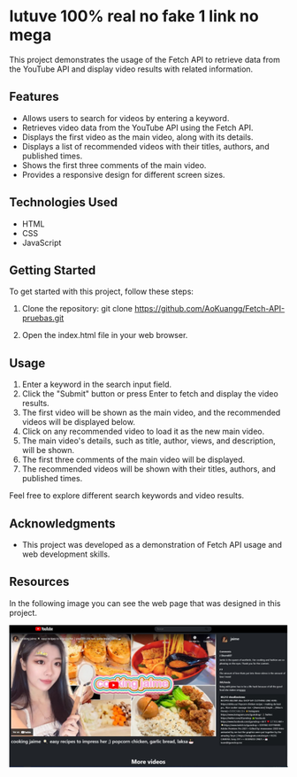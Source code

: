 # Iutuve 100% real no fake 1 link no mega

This project demonstrates the usage of the Fetch API to retrieve data from the YouTube API and display video results with related information.

## Features

- Allows users to search for videos by entering a keyword.
- Retrieves video data from the YouTube API using the Fetch API.
- Displays the first video as the main video, along with its details.
- Displays a list of recommended videos with their titles, authors, and published times.
- Shows the first three comments of the main video.
- Provides a responsive design for different screen sizes.

## Technologies Used

- HTML
- CSS
- JavaScript

## Getting Started

To get started with this project, follow these steps:

1. Clone the repository: git clone https://github.com/AoKuangg/Fetch-API-pruebas.git

2. Open the index.html file in your web browser.

## Usage

   1. Enter a keyword in the search input field.
   2. Click the "Submit" button or press Enter to fetch and display the video results.
   3. The first video will be shown as the main video, and the recommended videos will be displayed below.
   4. Click on any recommended video to load it as the new main video.
   5. The main video's details, such as title, author, views, and description, will be shown.
   6. The first three comments of the main video will be displayed.
   7. The recommended videos will be shown with their titles, authors, and published times.

   Feel free to explore different search keywords and video results.

## Acknowledgments

   - This project was developed as a demonstration of Fetch API usage and web development skills.

## Resources

   In the following image you can see the web page that was designed in this project.

![](https://raw.githubusercontent.com/AoKuangg/Fetch-API-pruebas/master/resourses/Screenshot%20FOR%20README.jpg)
